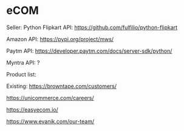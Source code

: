 # eCOM

Seller:
Python Flipkart API:
https://github.com/fulfilio/python-flipkart

Amazon API:
https://pypi.org/project/mws/

Paytm API:
https://developer.paytm.com/docs/server-sdk/python/

Myntra API:
?


Product list:



Existing:
https://browntape.com/customers/

https://unicommerce.com/careers/

https://easyecom.io/

https://www.evanik.com/our-team/


